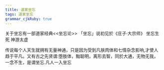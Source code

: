 ```yaml
---
title: 道家坐忘
tags: 道家坐忘
grammar_cjkRuby: true
---
```

关于坐忘有一部道家经典<<坐忘论>>
「坐忘」说初见於《庄子·大宗师》
坐忘生死 神游太虚

传说每个人天生就拥有无量神通，只是因为受到凡肤肉体和七情杂念影响,才使人趋于平凡。又有古之先贤谓:堕肢体，黜聪明，离形去智，同於大通，无物无我，一念不生，是谓坐忘.凡人一入坐忘